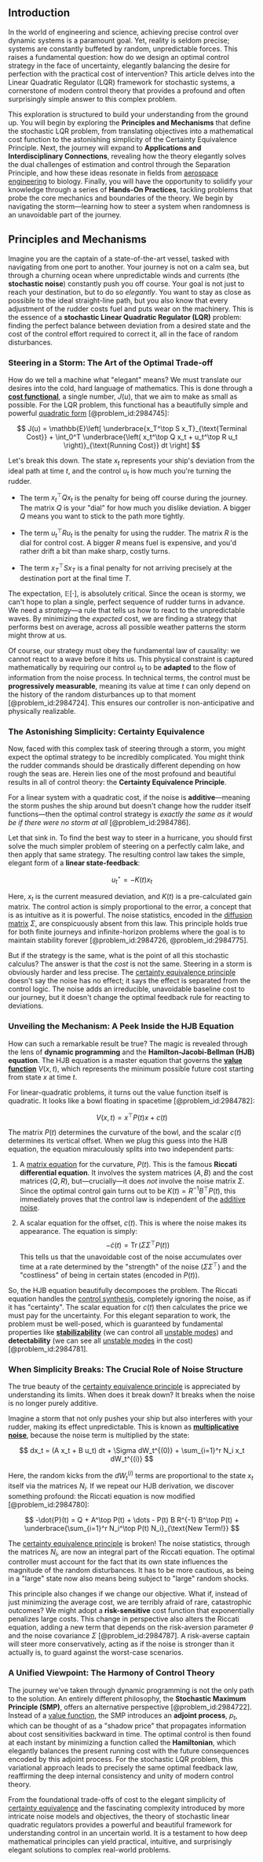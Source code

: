## Introduction
In the world of engineering and science, achieving precise control over dynamic systems is a paramount goal. Yet, reality is seldom precise; systems are constantly buffeted by random, unpredictable forces. This raises a fundamental question: how do we design an optimal control strategy in the face of uncertainty, elegantly balancing the desire for perfection with the practical cost of intervention? This article delves into the Linear Quadratic Regulator (LQR) framework for stochastic systems, a cornerstone of modern control theory that provides a profound and often surprisingly simple answer to this complex problem.

This exploration is structured to build your understanding from the ground up. You will begin by exploring the **Principles and Mechanisms** that define the stochastic LQR problem, from translating objectives into a mathematical cost function to the astonishing simplicity of the Certainty Equivalence Principle. Next, the journey will expand to **Applications and Interdisciplinary Connections**, revealing how the theory elegantly solves the dual challenges of estimation and control through the Separation Principle, and how these ideas resonate in fields from [aerospace engineering](@article_id:268009) to biology. Finally, you will have the opportunity to solidify your knowledge through a series of **Hands-On Practices**, tackling problems that probe the core mechanics and boundaries of the theory. We begin by navigating the storm—learning how to steer a system when randomness is an unavoidable part of the journey.

## Principles and Mechanisms

Imagine you are the captain of a state-of-the-art vessel, tasked with navigating from one port to another. Your journey is not on a calm sea, but through a churning ocean where unpredictable winds and currents (the **stochastic noise**) constantly push you off course. Your goal is not just to reach your destination, but to do so *elegantly*. You want to stay as close as possible to the ideal straight-line path, but you also know that every adjustment of the rudder costs fuel and puts wear on the machinery. This is the essence of a **stochastic Linear Quadratic Regulator (LQR)** problem: finding the perfect balance between deviation from a desired state and the cost of the control effort required to correct it, all in the face of random disturbances.

### Steering in a Storm: The Art of the Optimal Trade-off

How do we tell a machine what "elegant" means? We must translate our desires into the cold, hard language of mathematics. This is done through a **[cost functional](@article_id:267568)**, a single number, $J(u)$, that we aim to make as small as possible. For the LQR problem, this functional has a beautifully simple and powerful [quadratic form](@article_id:153003) [@problem_id:2984745]:

$$
J(u) = \mathbb{E}\left[ \underbrace{x_T^\top S x_T}_{\text{Terminal Cost}} + \int_0^T \underbrace{\left( x_t^\top Q x_t + u_t^\top R u_t \right)}_{\text{Running Cost}} dt \right]
$$

Let's break this down. The state $x_t$ represents your ship's deviation from the ideal path at time $t$, and the control $u_t$ is how much you're turning the rudder.

-   The term $x_t^\top Q x_t$ is the penalty for being off course during the journey. The matrix $Q$ is your "dial" for how much you dislike deviation. A bigger $Q$ means you want to stick to the path more tightly.

-   The term $u_t^\top R u_t$ is the penalty for using the rudder. The matrix $R$ is the dial for control cost. A bigger $R$ means fuel is expensive, and you'd rather drift a bit than make sharp, costly turns.

-   The term $x_T^\top S x_T$ is a final penalty for not arriving precisely at the destination port at the final time $T$.

The expectation, $\mathbb{E}[\cdot]$, is absolutely critical. Since the ocean is stormy, we can't hope to plan a single, perfect sequence of rudder turns in advance. We need a *strategy*—a rule that tells us how to react to the unpredictable waves. By minimizing the *expected* cost, we are finding a strategy that performs best on average, across all possible weather patterns the storm might throw at us.

Of course, our strategy must obey the fundamental law of causality: we cannot react to a wave before it hits us. This physical constraint is captured mathematically by requiring our control $u_t$ to be **adapted** to the flow of information from the noise process. In technical terms, the control must be **progressively measurable**, meaning its value at time $t$ can only depend on the history of the random disturbances up to that moment [@problem_id:2984724]. This ensures our controller is non-anticipative and physically realizable.

### The Astonishing Simplicity: Certainty Equivalence

Now, faced with this complex task of steering through a storm, you might expect the optimal strategy to be incredibly complicated. You might think the rudder commands should be drastically different depending on how rough the seas are. Herein lies one of the most profound and beautiful results in all of control theory: the **Certainty Equivalence Principle**.

For a linear system with a quadratic cost, if the noise is **additive**—meaning the storm pushes the ship around but doesn't change how the rudder itself functions—then the optimal control strategy is *exactly the same as it would be if there were no storm at all* [@problem_id:2984786].

Let that sink in. To find the best way to steer in a hurricane, you should first solve the much simpler problem of steering on a perfectly calm lake, and then apply that same strategy. The resulting control law takes the simple, elegant form of a **linear state-feedback**:

$$
u_t^\star = -K(t) x_t
$$

Here, $x_t$ is the current measured deviation, and $K(t)$ is a pre-calculated gain matrix. The control action is simply proportional to the error, a concept that is as intuitive as it is powerful. The noise statistics, encoded in the [diffusion matrix](@article_id:182471) $\Sigma$, are conspicuously absent from this law. This principle holds true for both finite journeys and infinite-horizon problems where the goal is to maintain stability forever [@problem_id:2984726, @problem_id:2984775].

But if the strategy is the same, what is the point of all this stochastic calculus? The answer is that the *cost* is not the same. Steering in a storm is obviously harder and less precise. The [certainty equivalence principle](@article_id:177035) doesn't say the noise has no effect; it says the effect is separated from the control logic. The noise adds an irreducible, unavoidable baseline cost to our journey, but it doesn't change the optimal feedback rule for reacting to deviations.

### Unveiling the Mechanism: A Peek Inside the HJB Equation

How can such a remarkable result be true? The magic is revealed through the lens of **dynamic programming** and the **Hamilton-Jacobi-Bellman (HJB) equation**. The HJB equation is a master equation that governs the **[value function](@article_id:144256)** $V(x,t)$, which represents the minimum possible future cost starting from state $x$ at time $t$.

For linear-quadratic problems, it turns out the value function itself is quadratic. It looks like a bowl floating in spacetime [@problem_id:2984782]:

$$
V(x,t) = x^\top P(t) x + c(t)
$$

The matrix $P(t)$ determines the curvature of the bowl, and the scalar $c(t)$ determines its vertical offset. When we plug this guess into the HJB equation, the equation miraculously splits into two independent parts:

1.  A [matrix equation](@article_id:204257) for the curvature, $P(t)$. This is the famous **Riccati differential equation**. It involves the system matrices ($A, B$) and the cost matrices ($Q, R$), but—crucially—it does *not* involve the noise matrix $\Sigma$. Since the optimal control gain turns out to be $K(t) = R^{-1} B^\top P(t)$, this immediately proves that the control law is independent of the [additive noise](@article_id:193953).

2.  A scalar equation for the offset, $c(t)$. This is where the noise makes its appearance. The equation is simply:
    $$
    -\dot{c}(t) = \operatorname{Tr}\left( \Sigma \Sigma^\top P(t) \right)
    $$
    This tells us that the unavoidable cost of the noise accumulates over time at a rate determined by the "strength" of the noise ($\Sigma \Sigma^\top$) and the "costliness" of being in certain states (encoded in $P(t)$).

So, the HJB equation beautifully decomposes the problem. The Riccati equation handles the [control synthesis](@article_id:170071), completely ignoring the noise, as if it has "certainty". The scalar equation for $c(t)$ then calculates the price we must pay for the uncertainty. For this elegant separation to work, the problem must be well-posed, which is guaranteed by fundamental properties like **[stabilizability](@article_id:178462)** (we can control all [unstable modes](@article_id:262562)) and **detectability** (we can see all [unstable modes](@article_id:262562) in the cost) [@problem_id:2984781].

### When Simplicity Breaks: The Crucial Role of Noise Structure

The true beauty of the [certainty equivalence principle](@article_id:177035) is appreciated by understanding its limits. When does it break down? It breaks when the noise is no longer purely additive.

Imagine a storm that not only pushes your ship but also interferes with your rudder, making its effect unpredictable. This is known as **[multiplicative noise](@article_id:260969)**, because the noise term is multiplied by the state:

$$
dx_t = (A x_t + B u_t) dt + \Sigma dW_t^{(0)} + \sum_{i=1}^r N_i x_t dW_t^{(i)}
$$

Here, the random kicks from the $dW^{(i)}_t$ terms are proportional to the state $x_t$ itself via the matrices $N_i$. If we repeat our HJB derivation, we discover something profound: the Riccati equation is now modified [@problem_id:2984780]:

$$
-\dot{P}(t) = Q + A^\top P(t) + \dots - P(t) B R^{-1} B^\top P(t) + \underbrace{\sum_{i=1}^r N_i^\top P(t) N_i}_{\text{New Term!}}
$$

The [certainty equivalence principle](@article_id:177035) is broken! The noise statistics, through the matrices $N_i$, are now an integral part of the Riccati equation. The optimal controller must account for the fact that its own state influences the magnitude of the random disturbances. It has to be more cautious, as being in a "large" state now also means being subject to "large" random shocks.

This principle also changes if we change our objective. What if, instead of just minimizing the average cost, we are terribly afraid of rare, catastrophic outcomes? We might adopt a **risk-sensitive** cost function that exponentially penalizes large costs. This change in perspective also alters the Riccati equation, adding a new term that depends on the risk-aversion parameter $\theta$ and the noise covariance $\Sigma$ [@problem_id:2984787]. A risk-averse captain will steer more conservatively, acting as if the noise is stronger than it actually is, to guard against the worst-case scenarios.

### A Unified Viewpoint: The Harmony of Control Theory

The journey we've taken through dynamic programming is not the only path to the solution. An entirely different philosophy, the **Stochastic Maximum Principle (SMP)**, offers an alternative perspective [@problem_id:2984722]. Instead of a [value function](@article_id:144256), the SMP introduces an **adjoint process**, $p_t$, which can be thought of as a "shadow price" that propagates information about cost sensitivities backward in time. The optimal control is then found at each instant by minimizing a function called the **Hamiltonian**, which elegantly balances the present running cost with the future consequences encoded by this adjoint process. For the stochastic LQR problem, this variational approach leads to precisely the same optimal feedback law, reaffirming the deep internal consistency and unity of modern control theory.

From the foundational trade-offs of cost to the elegant simplicity of [certainty equivalence](@article_id:146867) and the fascinating complexity introduced by more intricate noise models and objectives, the theory of stochastic linear quadratic regulators provides a powerful and beautiful framework for understanding control in an uncertain world. It is a testament to how deep mathematical principles can yield practical, intuitive, and surprisingly elegant solutions to complex real-world problems.